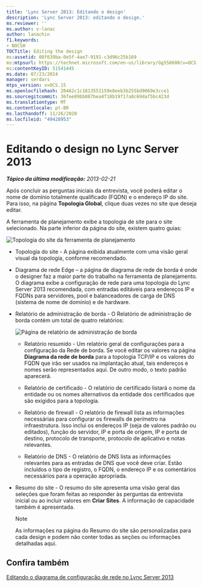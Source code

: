 ```yaml
---
title: 'Lync Server 2013: Editando o design'
description: 'Lync Server 2013: editando o design.'
ms.reviewer: ''
ms.author: v-lanac
author: lanachin
f1.keywords:
- NOCSH
TOCTitle: Editing the design
ms:assetid: 08f639ba-0e5f-4ae7-9191-c3d96c25b169
ms:mtpsurl: https://technet.microsoft.com/en-us/library/Gg558608(v=OCS.15)
ms:contentKeyID: 51541445
ms.date: 07/23/2014
manager: serdars
mtps_version: v=OCS.15
ms.openlocfilehash: 20462c1c1813551159e8eeb3b255bd9069e3cce1
ms.sourcegitcommit: 36fee89bb887bea4f18b19f17a8c69daf5bc423d
ms.translationtype: MT
ms.contentlocale: pt-BR
ms.lasthandoff: 11/26/2020
ms.locfileid: "49428953"
---
```

# <a name="editing-the-design-in-lync-server-2013"></a>Editando o design no Lync Server 2013

<div data-xmlns="http://www.w3.org/1999/xhtml">

<div class="topic" data-xmlns="http://www.w3.org/1999/xhtml" data-msxsl="urn:schemas-microsoft-com:xslt" data-cs="https://msdn.microsoft.com/">

<div data-asp="https://msdn2.microsoft.com/asp">



</div>

<div id="mainSection">

<div id="mainBody">

<span> </span>

_**Tópico da última modificação:** 2013-02-21_

Após concluir as perguntas iniciais da entrevista, você poderá editar o nome de domínio totalmente qualificado (FQDN) e o endereço IP do site. Para isso, na página **Topologia Global**, clique duas vezes no site que deseja editar.

A ferramenta de planejamento exibe a topologia de site para o site selecionado. Na parte inferior da página do site, existem quatro guias:

![Topologia do site da ferramenta de planejamento](images/Gg558608.e6189c20-360a-42bd-ba90-11bdb5b7551b(OCS.15).jpg "Topologia do site da ferramenta de planejamento")

  - Topologia do site - A página exibida atualmente com uma visão geral visual da topologia, conforme recomendado.

  - Diagrama de rede Edge – a página de diagrama de rede de borda é onde o designer faz a maior parte do trabalho na ferramenta de planejamento. O diagrama exibe a configuração de rede para uma topologia do Lync Server 2013 recomendada, com entradas editáveis para endereços IP e FQDNs para servidores, pool e balanceadores de carga de DNS (sistema de nome de domínio) e de hardware.

  - Relatório de administração de borda - O Relatório de administração de borda contém um total de quatro relatórios:
    
    ![Página de relatório de administração de borda](images/Gg558608.0019cc5e-af39-4cb9-82ce-58f6388242ff(OCS.15).jpg "Página de relatório de administração de borda")  
    
      - Relatório resumido - Um relatório geral de configurações para a configuração da Rede de borda. Se você editar os valores na página **Diagrama da rede de borda** para a topologia TCP/IP e os valores do FQDN que irão ser usados na implantação atual, tais endereços e nomes serão representados aqui. De outro modo, o texto padrão aparecerá.
    
      - Relatório de certificado - O relatório de certificado listará o nome da entidade ou os nomes alternativos da entidade dos certificados que são exigidos para a topologia.
    
      - Relatório de firewall - O relatório de firewall lista as informações necessárias para configurar os firewalls de perímetro na infraestrutura. Isso inclui os endereços IP (seja de valores padrão ou editados), função do servidor, IP e porta de origem, IP e porta de destino, protocolo de transporte, protocolo de aplicativo e notas relevantes.
    
      - Relatório de DNS - O relatório de DNS lista as informações relevantes para as entradas de DNS que você deve criar. Estão incluídos o tipo de registro, o FQDN, o endereço IP e os comentários necessários para a operação apropriada.

  - Resumo do site - O resumo do site apresenta uma visão geral das seleções que foram feitas ao responder às perguntas da entrevista inicial ou ao incluir valores em **Criar Sites**. A informação de capacidade também é apresentada.
    
    <div>
    

    > [!NOTE]  
    > As informações na página do Resumo do site são personalizadas para cada design e podem não conter todas as seções ou informações detalhadas aqui.

    
    </div>

<div>

## <a name="see-also"></a>Confira também


[Editando o diagrama de configuração de rede no Lync Server 2013](lync-server-2013-editing-the-network-configuration-diagram.md)  
  

</div>

</div>

<span> </span>

</div>

</div>

</div>

